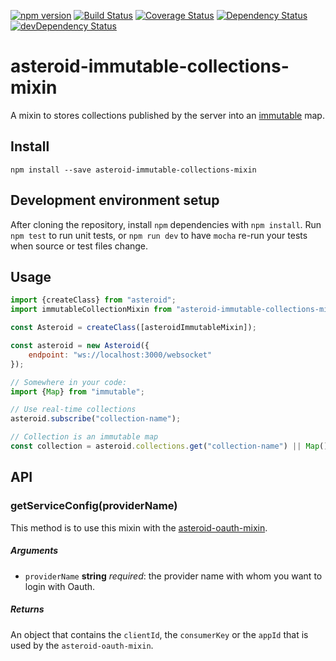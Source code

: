 [![npm version](https://badge.fury.io/js/asteroid-immutable-collections-mixin.svg)](https://badge.fury.io/js/asteroid-immutable-collections-mixin)
[![Build Status](https://travis-ci.org/mondora/asteroid-immutable-collections-mixin.svg?branch=master)](https://travis-ci.org/mondora/asteroid-immutable-collections-mixin)
[![Coverage Status](https://coveralls.io/repos/mondora/asteroid-immutable-collections-mixin/badge.svg?branch=master&service=github)](https://coveralls.io/github/mondora/asteroid-immutable-collections-mixin?branch=master)
[![Dependency Status](https://david-dm.org/mondora/asteroid-immutable-collections-mixin.svg)](https://david-dm.org/mondora/asteroid-immutable-collections-mixin)
[![devDependency Status](https://david-dm.org/mondora/asteroid-immutable-collections-mixin/dev-status.svg)](https://david-dm.org/mondora/asteroid-immutable-collections-mixin#info=devDependencies)

# asteroid-immutable-collections-mixin

A mixin to stores collections published by the server into an [immutable](http://facebook.github.io/immutable-js) map.

## Install


    npm install --save asteroid-immutable-collections-mixin

## Development environment setup

After cloning the repository, install `npm` dependencies with `npm install`.
Run `npm test` to run unit tests, or `npm run dev` to have `mocha` re-run your
tests when source or test files change.

## Usage

```js
import {createClass} from "asteroid";
import immutableCollectionMixin from "asteroid-immutable-collections-mixin";

const Asteroid = createClass([asteroidImmutableMixin]);

const asteroid = new Asteroid({
    endpoint: "ws://localhost:3000/websocket"
});

// Somewhere in your code:
import {Map} from "immutable";

// Use real-time collections
asteroid.subscribe("collection-name");

// Collection is an immutable map
const collection = asteroid.collections.get("collection-name") || Map();

```

## API

### getServiceConfig(providerName)

This method is to use this mixin with the
[asteroid-oauth-mixin](https://github.com/mondora/asteroid-oauth-mixin).

##### Arguments

- `providerName` **string** _required_: the provider name with whom you want to login with Oauth.

##### Returns

An object that contains the `clientId`, the `consumerKey` or the `appId` that is used by the `asteroid-oauth-mixin`.
